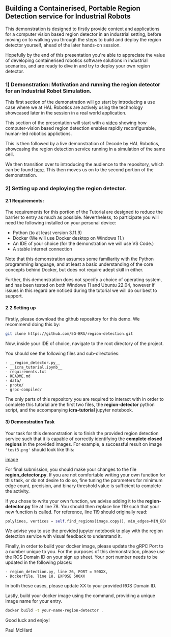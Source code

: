 ## Building a Containerised, Portable Region Detection service for Industrial Robots

This demonstration is designed to firstly provide context and applications for a computer vision based region detector in an industrial setting, before moving on to walking you through the steps to build and deploy the region detector yourself, ahead of the later hands-on session.

Hopefully by the end of this presentation you're able to appreciate the value of developing containerised robotics software solutions in industrial scenarios, and are ready to dive in and try to deploy your own region detector.

### 1) Demonstration: Motivation and running the region detector for an Industrial Robot Simulation.

This first section of the demonstration will go start by introducing a use case where we at HAL Robotics are actively using the technology showcased later in the session in a real world application. 

This section of the presentation will start with a [video](https://drive.google.com/file/d/1qmtNsb_9QID7kQLCN4q-YTQn3BLbD1N-/view?usp=drive_link) showing how computer-vision based region detection enables rapidly reconfigurable, human-led robotics applictions. 

This is then followed by a live demonstration of Decode by HAL Robotics, showcasing the region detection service running in a simulation of the same cell.

We then transition over to introducing the audience to the repository, which can be found [here](https://github.com/5G-ERA/region-detection). This then moves us on to the second portion of the demonstration.

### 2) Setting up and deploying the region detector.

#### 2.1 Requirements:
The requirements for this portion of the Tutorial are designed to reduce the barrier to entry as much as possible. Nevertheless, to participate you will need the following installed on your personal device:
- Python (to at least version 3.11.9)
- Docker (We will use Docker desktop on Windows 11.)
- An IDE of your choice (for the demonstration we will use VS Code.)
- A stable internet connection

Note that this demonstration assumes some familiarity with the Python programming language, and at least a basic understanding of the core concepts behind Docker, but does not require adept skill in either.

Further, this demonstration does not specify a choice of operating system, and has been tested on both Windows 11 and Ubuntu 22.04, however if issues in this regard are noticed during the tutorial we will do our best to support.

#### 2.2 Setting up

Firstly, please download the github repository for this demo. We recommend doing this by:

```bash
git clone https://github.com/5G-ERA/region-detection.git
```

Now, inside your IDE of choice, navigate to the root directory of the project.

You should see the following files and sub-directories:
```
- __region_detector.py__
- __icra_tutorial.ipynb__
- requirements.txt
- README.md
- data/
- proto/
- grpc-compiled/
```
The only parts of this repository you are required to interact with in order to complete this tutorial are the first two files, the __region-detector__ python script, and the accompanying __icra-tutorial__ jupyter notebook.

#### 3) Demonstration Task

Your task for this demonstration is to finish the provided region detection service such that it is capable of correctly identifying the __complete closed regions__ in the provided images. For example, a successful result on image ``'test3.png'`` should look like this:

[image](../Workshops/Imgs/region_detection.png)

For final submission, you should make your changes to the file __region_detector.py__. If you are not comfortable writing your own function for this task, or do not desire to do so, fine tuning the parameters for minimum edge count, precision, and binary threshold value is sufficient to complete the activity.

If you chose to write your own function, we advise adding it to the __region-detector.py__ file at line 78. You should then replace line 119 such that your new function is called. For reference, line 119 should originally read:
```python
polylines, vertices = self.find_regions(image.copy(), min_edges=MIN_EDGES, precision=PRECISION, binaryThreshold=THRESHOLD) 
```

We advise you to use the provided jupyter notebook to play with the region detection service with visual feedback to understand it. 

Finally, in order to build your docker image, please update the gRPC Port to a number unique to you. For the purposes of this demonstration, please use the ROS Domain ID on your sign up sheet. Your port number needs to be updated in the following places:

```
- region_detection.py, line 26, PORT = 500XX,
- Dockerfile, line 18, EXPOSE 500XX
```

In both these cases, please update XX to your provided ROS Domain ID.

Lastly, build your docker image using the command, providing a unique image name for your entry.

```bash
docker build -t your-name-region-detector .
```

Good luck and enjoy!

Paul McHard